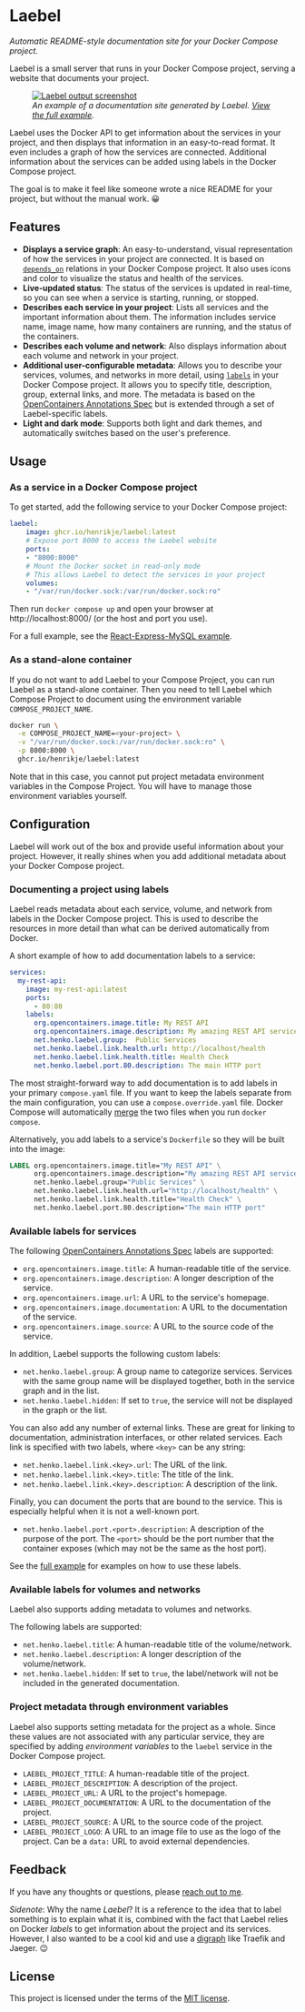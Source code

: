 # Laebel

_Automatic README-style documentation site for your Docker Compose project._

Laebel is a small server that runs in your Docker Compose project, serving a website that documents your project.

<figure>
<a href="./examples/react-express-mysql/README.md"><img src="./examples/react-express-mysql/laebel-example-screenshot.png" alt="Laebel output screenshot"></a>
<figcaption><em>An example of a documentation site generated by Laebel. <a href="./examples/react-express-mysql/README.md">View the full example</a>.</em></figcaption>
</figure>
<p></p>

Laebel uses the Docker API to get information about the services in your project,
and then displays that information in an easy-to-read format.
It even includes a graph of how the services are connected.
Additional information about the services can be added using labels in the Docker Compose project.

The goal is to make it feel like someone wrote a nice README for your project, but without the manual work. 😀

## Features

- **Displays a service graph**: An easy-to-understand, visual representation of how the services in your project are connected. 
  It is based on [`depends_on`](https://docs.docker.com/reference/compose-file/services/#depends_on) relations in your Docker Compose project. 
  It also uses icons and color to visualize the status and health of the services.
- **Live-updated status**: The status of the services is updated in real-time, so you can see when a service is starting, running, or stopped.
- **Describes each service in your project**: Lists all services and the important information about them.
  The information includes service name, image name, how many containers are running, and the status of the containers.
- **Describes each volume and network**: Also displays information about each volume and network in your project.
- **Additional user-configurable metadata**: Allows you to describe your services, volumes, and networks in more detail, 
  using [`labels`](https://docs.docker.com/reference/compose-file/services/#labels) in your Docker Compose project.
  It allows you to specify title, description, group, external links, and more.
  The metadata is based on the [OpenContainers Annotations Spec](https://specs.opencontainers.org/image-spec/annotations/) 
  but is extended through a set of Laebel-specific labels.
- **Light and dark mode**: Supports both light and dark themes, and automatically switches based on the user's preference.

## Usage

### As a service in a Docker Compose project

To get started, add the following service to your Docker Compose project:

```yaml
laebel:
    image: ghcr.io/henrikje/laebel:latest
    # Expose port 8000 to access the Laebel website
    ports:
    - "8000:8000"
    # Mount the Docker socket in read-only mode
    # This allows Laebel to detect the services in your project
    volumes:
    - "/var/run/docker.sock:/var/run/docker.sock:ro"
```

Then run `docker compose up` and open your browser at http://localhost:8000/ (or the host and port you use).

For a full example, see the [React-Express-MySQL example](./examples/react-express-mysql/README.md).

### As a stand-alone container

If you do not want to add Laebel to your Compose Project, you can run Laebel as a stand-alone container.
Then you need to tell Laebel which Compose Project to document using the environment variable `COMPOSE_PROJECT_NAME`.

```bash
docker run \
  -e COMPOSE_PROJECT_NAME=<your-project> \
  -v "/var/run/docker.sock:/var/run/docker.sock:ro" \
  -p 8000:8000 \
  ghcr.io/henrikje/laebel:latest
```

Note that in this case, you cannot put project metadata environment variables in the Compose Project.
You will have to manage those environment variables yourself.

## Configuration

Laebel will work out of the box and provide useful information about your project.
However, it really shines when you add additional metadata about your Docker Compose project.

### Documenting a project using labels

Laebel reads metadata about each service, volume, and network from labels in the Docker Compose project.
This is used to describe the resources in more detail than what can be derived automatically from Docker.

A short example of how to add documentation labels to a service:

```yaml
services:
  my-rest-api:
    image: my-rest-api:latest
    ports:
      - 80:80
    labels:
      org.opencontainers.image.title: My REST API
      org.opencontainers.image.description: My amazing REST API service that does cool things.
      net.henko.laebel.group:  Public Services
      net.henko.laebel.link.health.url: http://localhost/health
      net.henko.laebel.link.health.title: Health Check
      net.henko.laebel.port.80.description: The main HTTP port
```

The most straight-forward way to add documentation is to add labels in your primary `compose.yaml` file.
If you want to keep the labels separate from the main configuration, you can use a `compose.override.yaml` file.
Docker Compose will automatically [merge](https://docs.docker.com/compose/how-tos/multiple-compose-files/merge/) the two files
when you run `docker compose`.

Alternatively, you add labels to a service's `Dockerfile` so they will be built into the image:

```Dockerfile
LABEL org.opencontainers.image.title="My REST API" \
      org.opencontainers.image.description="My amazing REST API service that does cool things." \
      net.henko.laebel.group="Public Services" \
      net.henko.laebel.link.health.url="http://localhost/health" \
      net.henko.laebel.link.health.title="Health Check" \
      net.henko.laebel.port.80.description="The main HTTP port"
```

### Available labels for services

The following [OpenContainers Annotations Spec](https://specs.opencontainers.org/image-spec/annotations/) labels are supported:

- `org.opencontainers.image.title`: A human-readable title of the service.
- `org.opencontainers.image.description`: A longer description of the service.
- `org.opencontainers.image.url`: A URL to the service's homepage.
- `org.opencontainers.image.documentation`: A URL to the documentation of the service.
- `org.opencontainers.image.source`: A URL to the source code of the service.

In addition, Laebel supports the following custom labels:

- `net.henko.laebel.group`: A group name to categorize services.
  Services with the same group name will be displayed together, both in the service graph and in the list.
- `net.henko.laebel.hidden`: If set to `true`, the service will not be displayed in the graph or the list.

You can also add any number of external links.
These are great for linking to documentation, administration interfaces, or other related services.
Each link is specified with two labels, where `<key>` can be any string:

- `net.henko.laebel.link.<key>.url`: The URL of the link.
- `net.henko.laebel.link.<key>.title`: The title of the link.
- `net.henko.laebel.link.<key>.description`: A description of the link.

Finally, you can document the ports that are bound to the service.
This is especially helpful when it is not a well-known port.

- `net.henko.laebel.port.<port>.description`: A description of the purpose of the port.
  The `<port>` should be the port number that the container exposes (which may not be the same as the host port).

See the [full example](./examples/react-express-mysql/README.md) for examples on how to use these labels.

### Available labels for volumes and networks

Laebel also supports adding metadata to volumes and networks.

The following labels are supported:

- `net.henko.laebel.title`: A human-readable title of the volume/network.
- `net.henko.laebel.description`: A longer description of the volume/network.
- `net.henko.laebel.hidden`: If set to `true`, the label/network will not be included in the generated documentation.

### Project metadata through environment variables

Laebel also supports setting metadata for the project as a whole.
Since these values are not associated with any particular service, 
they are specified by adding _environment variables_ to the `laebel` service in the Docker Compose project.

- `LAEBEL_PROJECT_TITLE`: A human-readable title of the project.
- `LAEBEL_PROJECT_DESCRIPTION`: A description of the project.
- `LAEBEL_PROJECT_URL`: A URL to the project's homepage.
- `LAEBEL_PROJECT_DOCUMENTATION`: A URL to the documentation of the project.
- `LAEBEL_PROJECT_SOURCE`: A URL to the source code of the project.
- `LAEBEL_PROJECT_LOGO`: A URL to an image file to use as the logo of the project.
  Can be a `data:` URL to avoid external dependencies.

## Feedback

If you have any thoughts or questions, please [reach out to me](https://henko.net/contact/).

_Sidenote_: Why the name _Laebel_? 
It is a reference to the idea that to label something is to explain what it is,
combined with the fact that Laebel relies on Docker _labels_ to get information about the project and its services.
However, I also wanted to be a cool kid and use a [digraph](https://en.wikipedia.org/wiki/Digraph_(orthography)) like Traefik and Jaeger. 😉

## License

This project is licensed under the terms of the [MIT license](LICENSE.md).
